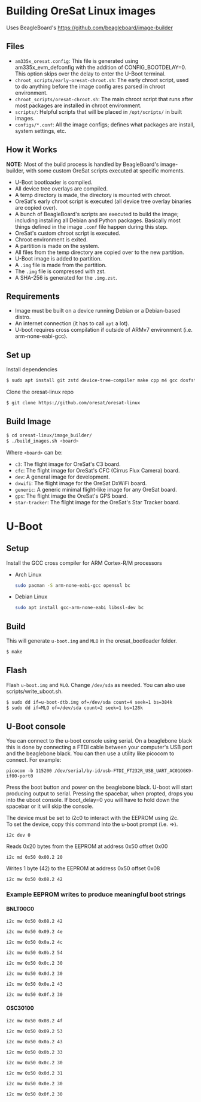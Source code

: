 # Building OreSat Linux images

Uses BeagleBoard's https://github.com/beagleboard/image-builder

## Files

- `am335x_oresat.config`: This file is generated using am335x_evm_defconfig with the addition
  of CONFIG_BOOTDELAY=0. This option skips over the delay to enter the U-Boot terminal.
- `chroot_scripts/early-oresat-chroot.sh`: The early chroot script, used to do anything before
  the image config ares parsed in chroot environment.
- `chroot_scripts/oresat-chroot.sh`: The main chroot script that runs after most packages are
  installed in chroot environment.
- `scripts/`: Helpful scripts that will be placed in `/opt/scripts/` in built images.
- `configs/*.conf`: All the image configs; defines what packages are install, system settings,
  etc.

## How it Works

**NOTE:** Most of the build process is handled by BeagleBoard's image-builder, with some custom
OreSat scripts executed at specific moments.

- U-Boot bootloader is compiled.
- All device tree overlays are compiled.
- A temp directory is made, the directory is mounted with chroot.
- OreSat's early chroot script is executed (all device tree overlay binaries are copied over).
- A bunch of BeagleBoard's scripts are executed to build the image; including installing all Debian
  and Python packages. Basically most things defined in the image `.conf` file happen during
  this step.
- OreSat's custom chroot script is executed.
- Chroot environment is exited.
- A partition is made on the system.
- All files from the temp directory are copied over to the new partition.
- U-Boot image is added to partition.
- A `.img` file is made from the partition.
- The `.img` file is compressed with zst.
- A SHA-256 is generated for the `.img.zst`.

## Requirements

- Image must be built on a device running Debian or a Debian-based distro.
- An internet connection (it has to call `apt` a lot).
- U-boot requires cross compilation if outside of ARMv7 environment (i.e. arm-none-eabi-gcc). 

## Set up

Install dependencies

```bash
$ sudo apt install git zstd device-tree-compiler make cpp m4 gcc dosfstools kpartx wget parted tree bc
```

Clone the oresat-linux repo

```bash
$ git clone https://github.com/oresat/oresat-linux
```

## Build Image

```bash
$ cd oresat-linux/image_builder/
$ ./build_images.sh <board>
```

Where `<board>` can be:

- `c3`: The flight image for OreSat's C3 board.
- `cfc`: The flight image for OreSat's CFC (Cirrus Flux Camera) board.
- `dev`: A general image for development.
- `dxwifi`: The flight image for the OreSat DxWiFi board.
- `generic`: A generic minimal flight-like image for any OreSat board.
- `gps`: The flight image the OreSat's GPS board.
- `star-tracker`: The flight image for the OreSat's Star Tracker board.

# U-Boot

## Setup

Install the GCC cross compiler for ARM Cortex-R/M processors

- Arch Linux
  ```bash
  sudo pacman -S arm-none-eabi-gcc openssl bc
  ```
- Debian Linux
  ```bash
  sudo apt install gcc-arm-none-eabi libssl-dev bc
  ```

## Build

This will generate `u-boot.img` and `MLO` in the oresat_bootloader folder.

```bash
$ make
```

## Flash

Flash `u-boot.img` and `MLO`. Change `/dev/sda` as needed. You can also use  
scripts/write_uboot.sh.
  
```bash
$ sudo dd if=u-boot-dtb.img of=/dev/sda count=4 seek=1 bs=384k
$ sudo dd if=MLO of=/dev/sda count=2 seek=1 bs=128k
```
## U-Boot console
  
You can connect to the u-boot console using serial. On a beaglebone
black this is done by connecting a FTDI cable between your computer's 
USB port and the beaglebone black. You can then use a utility like
picocom to connect. For example:
```
picocom -b 115200 /dev/serial/by-id/usb-FTDI_FT232R_USB_UART_AC01OGK9-if00-port0 
```
Press the boot button and power on the beaglebone black. U-boot will start 
producing output to serial. Pressing the spacebar, when propted, drops you 
into the uboot console. If boot_delay=0 you will have to hold down the spacebar 
or it will skip the console. 

The device must be set to i2c0 to interact with the EEPROM using i2c.   
To set the device, copy this command into the u-boot prompt (i.e. =>).   
```
i2c dev 0 
```
Reads 0x20 bytes from the EEPROM at address 0x50 offset 0x00 
```
i2c md 0x50 0x00.2 20 
```
Writes 1 byte (42) to the EEPROM at address 0x50 offset 0x08 
```
i2c mw 0x50 0x08.2 42  
```
### Example EEPROM writes to produce meaningful boot strings  
  
#### BNLT00C0 
  
```
i2c mw 0x50 0x08.2 42 
```
```
i2c mw 0x50 0x09.2 4e  
```
```
i2c mw 0x50 0x0a.2 4c  
```
```
i2c mw 0x50 0x0b.2 54  
```
```
i2c mw 0x50 0x0c.2 30  
```
```
i2c mw 0x50 0x0d.2 30  
```
```
i2c mw 0x50 0x0e.2 43  
```
```
i2c mw 0x50 0x0f.2 30  
```
  
#### OSC30100  
  
```
i2c mw 0x50 0x08.2 4f 
```
```
i2c mw 0x50 0x09.2 53 
```
```
i2c mw 0x50 0x0a.2 43 
```
```
i2c mw 0x50 0x0b.2 33 
```
```
i2c mw 0x50 0x0c.2 30 
```
```
i2c mw 0x50 0x0d.2 31 
```
```
i2c mw 0x50 0x0e.2 30 
```
```
i2c mw 0x50 0x0f.2 30 
```
